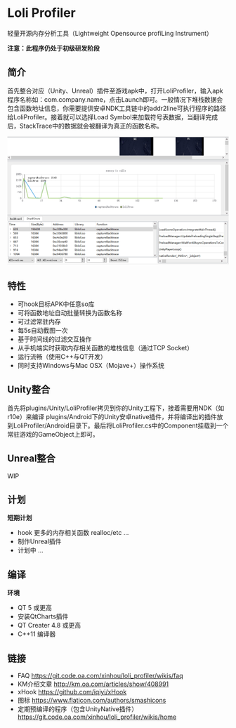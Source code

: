 # Loli Profiler

轻量开源内存分析工具（Lightweight Opensource profiLing Instrument）

**注意：此程序仍处于初级研发阶段**

## 简介

首先整合对应（Unity、Unreal）插件至游戏apk中，打开LoliProfiler，输入apk程序名称如：com.company.name，点击Launch即可。一般情况下堆栈数据会包含函数地址信息，你需要提供安卓NDK工具链中的addr2line可执行程序的路径给LoliProfiler。接着就可以选择Load Symbol来加载符号表数据，当翻译完成后，StackTrace中的数据就会被翻译为真正的函数名称。

![](images/screenshot.gif)

## 特性

* 可hook目标APK中任意so库
* 可将函数地址自动批量转换为函数名称
* 可过滤常驻内存
* 每5s自动截图一次
* 基于时间线的过滤交互操作
* 从手机端实时获取内存相关函数的堆栈信息（通过TCP Socket）
* 运行流畅（使用C++与QT开发）
* 同时支持Windows与Mac OSX（Mojave+）操作系统

## Unity整合

首先将plugins/Unity/LoliProfiler拷贝到你的Unity工程下，接着需要用NDK（如r10e）来编译 plugins/Android下的Unity安卓native插件，并将编译出的插件放到LoliProfiler/Android目录下。最后将LoliProfiler.cs中的Component挂载到一个常驻游戏的GameObject上即可。

## Unreal整合

WIP

## 计划

**短期计划**

* hook 更多的内存相关函数 realloc/etc ... 
* 制作Unreal插件
* 计划中 ... 

## 编译

**环境**

* QT 5 或更高
* 安装QtCharts插件
* QT Creater 4.8 或更高
* C++11 编译器

## 链接

* FAQ https://git.code.oa.com/xinhou/loli_profiler/wikis/faq
* KM介绍文章 http://km.oa.com/articles/show/408991
* xHook https://github.com/iqiyi/xHook
* 图标 https://www.flaticon.com/authors/smashicons
* 定期预编译的程序（包含UnityNative插件） https://git.code.oa.com/xinhou/loli_profiler/wikis/home

